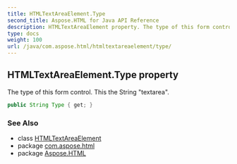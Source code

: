 ```yaml
---
title: HTMLTextAreaElement.Type
second_title: Aspose.HTML for Java API Reference
description: HTMLTextAreaElement property. The type of this form control. This the String textarea
type: docs
weight: 100
url: /java/com.aspose.html/htmltextareaelement/type/
---
```

## HTMLTextAreaElement.Type property

The type of this form control. This the String "textarea".

```java
public String Type { get; }
```

### See Also

* class [HTMLTextAreaElement](../)
* package [com.aspose.html](../../../com.aspose.html/)
* package [Aspose.HTML](../../../)
